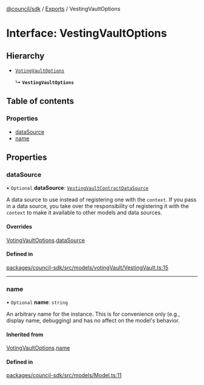 [@council/sdk](../README.md) / [Exports](../modules.md) / VestingVaultOptions

# Interface: VestingVaultOptions

## Hierarchy

- [`VotingVaultOptions`](VotingVaultOptions.md)

  ↳ **`VestingVaultOptions`**

## Table of contents

### Properties

- [dataSource](VestingVaultOptions.md#datasource)
- [name](VestingVaultOptions.md#name)

## Properties

### dataSource

• `Optional` **dataSource**: [`VestingVaultContractDataSource`](../classes/VestingVaultContractDataSource.md)

A data source to use instead of registering one with the `context`. If you
pass in a data source, you take over the responsibility of registering it
with the `context` to make it available to other models and data sources.

#### Overrides

[VotingVaultOptions](VotingVaultOptions.md).[dataSource](VotingVaultOptions.md#datasource)

#### Defined in

[packages/council-sdk/src/models/votingVault/VestingVault.ts:15](https://github.com/element-fi/council-monorepo/blob/c3de473/packages/council-sdk/src/models/votingVault/VestingVault.ts#L15)

___

### name

• `Optional` **name**: `string`

An arbitrary name for the instance. This is for convenience only (e.g.,
display name, debugging) and has no affect on the model's behavior.

#### Inherited from

[VotingVaultOptions](VotingVaultOptions.md).[name](VotingVaultOptions.md#name)

#### Defined in

[packages/council-sdk/src/models/Model.ts:11](https://github.com/element-fi/council-monorepo/blob/c3de473/packages/council-sdk/src/models/Model.ts#L11)
